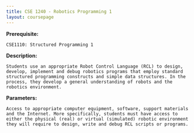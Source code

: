 ```yaml
---
title: CSE 1240 - Robotics Programming 1
layout: coursepage
---
```

    
**Prerequisite:**

    CSE1110: Structured Programming 1

**Description:**

    Students use an appropriate Robot Control Language (RCL) to design, develop, implement and debug robotics programs that employ standard structured programming constructs and simple data structures. In the process, they develop a general understanding of robots and the robotics environment.

**Parameters:**

    Access to appropriate computer equipment, software, support materials and the Internet. More specifically, students must have access to either the physical (real) or virtual (simulated) robotic environment they will require to design, write and debug RCL scripts or programs.
